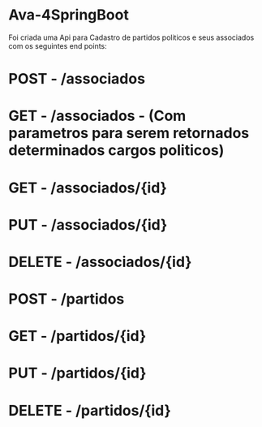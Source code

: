 # Ava-4SpringBoot

Foi criada uma Api para Cadastro de partidos politicos e seus associados com os seguintes end points:

# POST - /associados 
# GET - /associados - (Com parametros para serem retornados determinados cargos politicos)
# GET - /associados/{id}
# PUT - /associados/{id}
# DELETE - /associados/{id}

# POST - /partidos
# GET - /partidos/{id} 
# PUT - /partidos/{id}
# DELETE - /partidos/{id}

